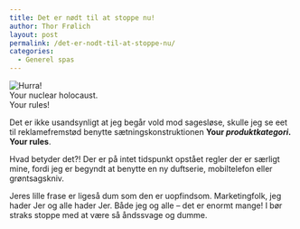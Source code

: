```yaml
---
title: Det er nødt til at stoppe nu!
author: Thor Frølich
layout: post
permalink: /det-er-nodt-til-at-stoppe-nu/
categories:
  - Generel spas
---
```

<div class="bitImage bitRight" style="width: 164px">
  <img src="http://www.abekat.net/wp-content/images/nuke_01.gif" alt="Hurra!" /><br /> Your nuclear holocaust. Your rules!
</div>

Det er ikke usandsynligt at jeg begår vold mod sagesløse, skulle jeg se eet til reklamefremstød benytte sætningskonstruktionen **Your *produktkategori*. Your rules**.

Hvad betyder det?! Der er på intet tidspunkt opstået regler der er særligt mine, fordi jeg er begyndt at benytte en ny duftserie, mobiltelefon eller grøntsagskniv.

Jeres lille frase er ligeså dum som den er uopfindsom. Marketingfolk, jeg hader Jer og alle hader Jer. Både jeg og alle – det er enormt mange! I bør straks stoppe med at være så åndssvage og dumme.